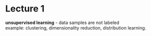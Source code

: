 # Lecture 1  
<strong>unsupervised learning</strong> - data samples are not labeled  
example: clustering, dimensionality reduction, distribution learning.  

